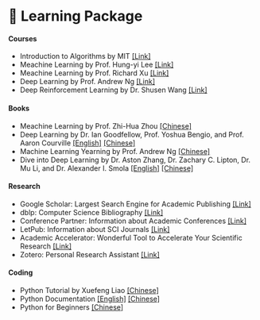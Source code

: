 # 🎒 Learning Package

#### Courses

- Introduction to Algorithms by MIT [[Link]](https://www.bilibili.com/video/BV1fu41127MN)
- Meachine Learning by Prof. Hung-yi Lee [[Link]](https://www.bilibili.com/video/BV1J94y1f7u5)
- Meachine Learning by Prof. Richard Xu [[Link]](https://space.bilibili.com/327617676/channel/seriesdetail?sid=1571821)
- Deep Learning by Prof. Andrew Ng [[Link]](https://www.bilibili.com/video/BV12E411a7Xn)
- Deep Reinforcement Learning by Dr. Shusen Wang [[Link]](https://www.bilibili.com/video/BV1rv41167yx)

#### Books

- Meachine Learning by Prof. Zhi-Hua Zhou [[Chinese]](https://cs.nju.edu.cn/zhouzh/zhouzh.files/publication/MLbook2016.htm)
- Deep Learning by Dr. Ian Goodfellow, Prof. Yoshua Bengio, and Prof. Aaron Courville [[English]](https://www.deeplearningbook.org) [[Chinese]](https://github.com/exacity/deeplearningbook-chinese)
- Machine Learning Yearning by Prof. Andrew Ng [[Chinese]](https://deeplearning-ai.github.io/machine-learning-yearning-cn/)
- Dive into Deep Learning by Dr. Aston Zhang, Dr. Zachary C. Lipton, Dr. Mu Li, and Dr. Alexander I. Smola [[English]](https://d2l.ai) [[Chinese]](https://zh.d2l.ai)

#### Research

- Google Scholar: Largest Search Engine for Academic Publishing [[Link]](https://scholar.google.com)
- dblp: Computer Science Bibliography [[Link]](https://dblp.org)
- Conference Partner: Information about Academic Conferences [[Link]](https://www.myhuiban.com)
- LetPub: Information about SCI Journals [[Link]](http://www.letpub.com.cn/index.php?page=journalapp)
- Academic Accelerator: Wonderful Tool to Accelerate Your Scientific Research [[Link]](https://academic-accelerator.com)
- Zotero: Personal Research Assistant [[Link]](https://www.zotero.org)

#### Coding

- Python Tutorial by Xuefeng Liao [[Chinese]](https://www.liaoxuefeng.com/wiki/1016959663602400)
- Python Documentation [[English]](https://docs.python.org/3/) [[Chinese]](https://docs.python.org/zh-cn/3/)
- Python for Beginners [[Chinese]](https://www.bilibili.com/video/BV1Fs411A7HZ)